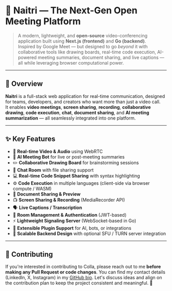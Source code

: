 # 🎥 Naitri — The Next-Gen Open Meeting Platform

> A modern, lightweight, and **open-source** video-conferencing application built using **Next.js (frontend)** and **Go (backend)**.  
> Inspired by Google Meet — but designed to go *beyond* it with collaborative tools like drawing boards, real-time code execution, AI-powered meeting summaries, document sharing, and live captions — all while leveraging browser computational power.

---

## 🚀 Overview

**Naitri** is a full-stack web application for real-time communication, designed for teams, developers, and creators who want more than just a video call.  
It enables **video meetings**, **screen sharing**, **recording**, **collaborative drawing**, **code execution**, **chat**, **document sharing**, and **AI meeting summarization** — all seamlessly integrated into one platform.

---

## ✨ Key Features

- 🎥 **Real-time Video & Audio** using WebRTC  
- 🧠 **AI Meeting Bot** for live or post-meeting summaries  
- ✏️ **Collaborative Drawing Board** for brainstorming sessions  
- 💬 **Chat Room** with file sharing support  
- 💻 **Real-time Code Snippet Sharing** with syntax highlighting  
- ⚙️ **Code Execution** in multiple languages (client-side via browser compute / WASM)  
- 📄 **Document Sharing & Preview**  
- 📺 **Screen Sharing & Recording** (MediaRecorder API)  
- 🗣️ **Live Captions / Transcription**  
- 🔐 **Room Management & Authentication** (JWT-based)  
- ⚡ **Lightweight Signaling Server** (WebSocket-based in Go)  
- 🔌 **Extensible Plugin Support** for AI, bots, or integrations  
- 🧩 **Scalable Backend Design** with optional SFU / TURN server integration  

---
## 🤝 Contributing

If you're interested in contributing to Colla, please reach out to me **before making any Pull Request or code changes**. You can find my contact details (LinkedIn, X, Instagram) in my [GitHub bio](https://github.com/nishchayrajput). Let's discuss ideas and align on the contribution plan to keep the project consistent and meaningful. 💪